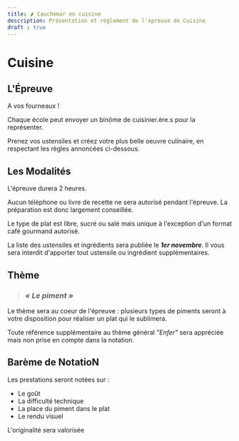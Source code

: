 ```yaml
---
title: 🌶️ Cauchemar en cuisine
description: Présentation et règlement de l'épreuve de Cuisine
draft : true
---
```


# Cuisine

## L'Épreuve

A vos fourneaux ! 

Chaque école peut envoyer un binôme de cuisinier.ère.s pour la représenter. 

Prenez vos ustensiles et créez votre plus belle oeuvre culinaire, en respectant les règles annoncées ci-dessous.

## Les Modalités

L'épreuve durera 2 heures. 

Aucun téléphone ou livre de recette ne sera autorisé pendant l'épreuve. La préparation est donc largement conseillée.

Le type de plat est libre, sucré ou salé mais unique à l'exception d'un format café gourmand autorisé.

La liste des ustensiles et ingrédients sera publiée le ***1er novembre***. Il vous sera interdit d'apporter tout ustensile ou ingrédient supplémentaires. 


## Thème

> ### ***« Le piment »***

Le thème sera au coeur de l'épreuve : plusieurs types de piments seront à votre disposition pour réaliser un plat qui le sublimera.

Toute référence supplémentaire au thème général *"Enfer"* sera appréciée mais non prise en compte dans la notation.

## Barème de NotatioN

Les prestations seront notées sur :
* Le goût
* La difficulté technique
* La place du piment dans le plat
* Le rendu visuel

L'originalité sera valorisée